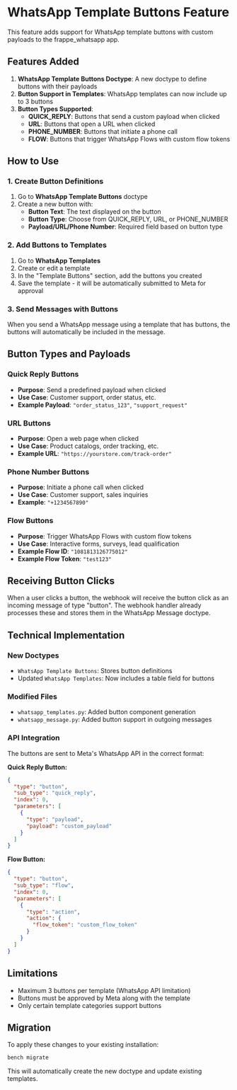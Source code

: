 # WhatsApp Template Buttons Feature

This feature adds support for WhatsApp template buttons with custom payloads to the frappe_whatsapp app.

## Features Added

1. **WhatsApp Template Buttons Doctype**: A new doctype to define buttons with their payloads
2. **Button Support in Templates**: WhatsApp templates can now include up to 3 buttons
3. **Button Types Supported**:
   - **QUICK_REPLY**: Buttons that send a custom payload when clicked
   - **URL**: Buttons that open a URL when clicked
   - **PHONE_NUMBER**: Buttons that initiate a phone call
   - **FLOW**: Buttons that trigger WhatsApp Flows with custom flow tokens

## How to Use

### 1. Create Button Definitions

1. Go to **WhatsApp Template Buttons** doctype
2. Create a new button with:
   - **Button Text**: The text displayed on the button
   - **Button Type**: Choose from QUICK_REPLY, URL, or PHONE_NUMBER
   - **Payload/URL/Phone Number**: Required field based on button type

### 2. Add Buttons to Templates

1. Go to **WhatsApp Templates**
2. Create or edit a template
3. In the "Template Buttons" section, add the buttons you created
4. Save the template - it will be automatically submitted to Meta for approval

### 3. Send Messages with Buttons

When you send a WhatsApp message using a template that has buttons, the buttons will automatically be included in the message.

## Button Types and Payloads

### Quick Reply Buttons
- **Purpose**: Send a predefined payload when clicked
- **Use Case**: Customer support, order status, etc.
- **Example Payload**: `"order_status_123"`, `"support_request"`

### URL Buttons
- **Purpose**: Open a web page when clicked
- **Use Case**: Product catalogs, order tracking, etc.
- **Example URL**: `"https://yourstore.com/track-order"`

### Phone Number Buttons
- **Purpose**: Initiate a phone call when clicked
- **Use Case**: Customer support, sales inquiries
- **Example**: `"+1234567890"`

### Flow Buttons
- **Purpose**: Trigger WhatsApp Flows with custom flow tokens
- **Use Case**: Interactive forms, surveys, lead qualification
- **Example Flow ID**: `"1081813126775012"`
- **Example Flow Token**: `"test123"`

## Receiving Button Clicks

When a user clicks a button, the webhook will receive the button click as an incoming message of type "button". The webhook handler already processes these and stores them in the WhatsApp Message doctype.

## Technical Implementation

### New Doctypes
- `WhatsApp Template Buttons`: Stores button definitions
- Updated `WhatsApp Templates`: Now includes a table field for buttons

### Modified Files
- `whatsapp_templates.py`: Added button component generation
- `whatsapp_message.py`: Added button support in outgoing messages

### API Integration
The buttons are sent to Meta's WhatsApp API in the correct format:

**Quick Reply Button:**
```json
{
  "type": "button",
  "sub_type": "quick_reply",
  "index": 0,
  "parameters": [
    {
      "type": "payload",
      "payload": "custom_payload"
    }
  ]
}
```

**Flow Button:**
```json
{
  "type": "button",
  "sub_type": "flow",
  "index": 0,
  "parameters": [
    {
      "type": "action",
      "action": {
        "flow_token": "custom_flow_token"
      }
    }
  ]
}
```

## Limitations

- Maximum 3 buttons per template (WhatsApp API limitation)
- Buttons must be approved by Meta along with the template
- Only certain template categories support buttons

## Migration

To apply these changes to your existing installation:

```bash
bench migrate
```

This will automatically create the new doctype and update existing templates. 